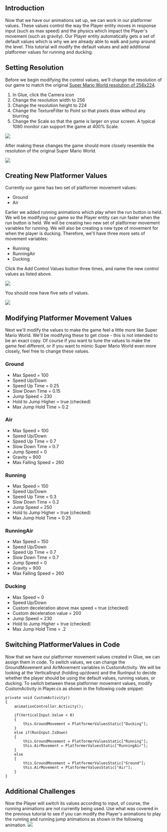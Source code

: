 ## Introduction

Now that we have our animations set up, we can work in our platformer values. These values control the way the Player entity moves in response input (such as max speed) and the physics which impact the Player's movement (such as gravity). Our Player entity automatically gets a set of default values which is why we are already able to walk and jump around the level. This tutorial will modify the default values and add additional platformer values for running and ducking.

## Setting Resolution

Before we begin modifying the control values, we'll change the resolution of our game to match the original [Super Mario World resolution of 256x224](https://smwspeedruns.com/Version_Differences).

1.  In Glue, click the Camera icon
2.  Change the resolution width to 256
3.  Change the resolution height to 224
4.  Change the TextureFilter to Point so that pixels draw without any blurring
5.  Change the Scale so that the game is larger on your screen. A typical 1080 monitor can support the game at 400% Scale.

![](/media/2021-03-img_6053edb5bceed.png)

After making these changes the game should more closely resemble the resolution of the original Super Mario World.

![](/media/2021-03-img_606107009dcee.png)

## Creating New Platformer Values

Currently our game has two set of platformer movement values:

-   Ground
-   Air

Earlier we added running animations which play when the run button is held. We will be modifying our game so the Player entity can run faster when the run button is held. We will be creating two new set of platformer movement variables for running. We will also be creating a new type of movement for when the player is ducking. Therefore, we'll have three more sets of movement variables:

-   Running
-   RunningAir
-   Ducking

Click the Add Control Values button three times, and name the new control values as listed above.

![](/media/2021-03-img_6053f22e87865.png)

You should now have five sets of values.

![](/media/2021-03-img_6053f2886d5c9.png)

## Modifying Platformer Movement Values

Next we'll modify the values to make the game feel a little more like Super Mario World. We'll be modifying these to get close - this is not intended to be an exact copy. Of course if you want to tune the values to make the game feel different, or if you want to mimic Super Mario World even more closely, feel free to change these values.

### Ground

-   Max Speed = 100
-   Speed Up/Down
-   Speed Up Time = 0.25
-   Slow Down Time = 0.15
-   Jump Speed = 230
-   Hold to Jump Higher = true (checked)
-   Max Jump Hold Time = 0.2

### Air

-   Max Speed = 100
-   Speed Up/Down
-   Speed Up Time = 0.7
-   Slow Down Time = 0.7
-   Jump Speed = 0
-   Gravity = 900
-   Max Falling Speed = 260

### Running

-   Max Speed = 150
-   Speed Up/Down
-   Speed Up Time = 0.3
-   Slow Down Time = 0.2
-   Jump Speed = 250
-   Hold to Jump Higher = true (checked)
-   Max Jump Hold Time = 0.25

### RunningAir

-   Max Speed = 150
-   Speed Up/Down
-   Speed Up Time = 0.7
-   Slow Down Time = 0.7
-   Jump Speed = 0
-   Gravity = 900
-   Max Falling Speed = 260

### Ducking

-   Max Speed = 0
-   Speed Up/Down
-   Custom deceleration above max speed = true (checked)
-   Custom deceleration value = 200
-   Jump Speed = 230
-   Hold to Jump Higher = true (checked)
-   Max Jump Hold Time = .2

## Switching PlatformerValues in Code

Now that we have our platformer movement values created in Glue, we can assign them in code. To switch values, we can change the GroundMovement and AirMovement variables in CustomActivity. We will be looking at the VerticalInput (holding up/down) and the RunInput to decide whether the player should be using the default values, running values, or ducking. To switch between these platformer movement values, modify CustomActivity in Player.cs as shown in the following code snippet:

    private void CustomActivity()
    {
        animationController.Activity();

        if(VerticalInput.Value < 0)
        {
            this.GroundMovement = PlatformerValuesStatic["Ducking"];
        }
        else if(RunInput.IsDown)
        {
            this.GroundMovement = PlatformerValuesStatic["Running"];
            this.AirMovement = PlatformerValuesStatic["RunningAir"];
        }
        else
        {
            this.GroundMovement = PlatformerValuesStatic["Ground"];
            this.AirMovement = PlatformerValuesStatic["Air"];
        }
    }

## Additional Challenges

Now the Player will switch its values according to input, of course, the running animations are not currently being used. Use what was covered in the previous tutorial to see if you can modify the Player's animations to play the running and running jump animations as shown in the following animation. [![](/wp-content/uploads/2021/03/2021_March_28_165247.gif)](/wp-content/uploads/2021/03/2021_March_28_165247.gif)  
